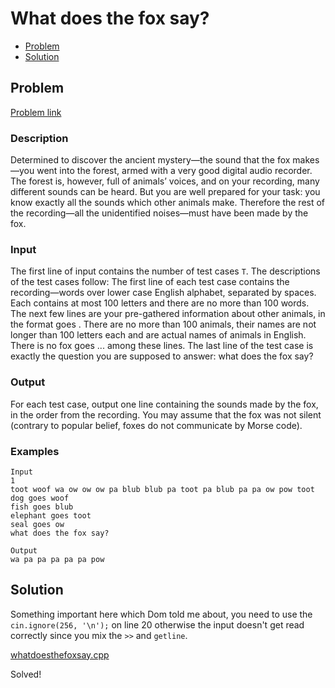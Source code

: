 # What does the fox say?
- [Problem](#problem)
- [Solution](#whatdoesthefoxsay.cpp)

## Problem
[Problem link](https://open.kattis.com/problems/whatdoesthefoxsay)

### Description

Determined to discover the ancient mystery—the sound that the fox makes—you went into the forest, armed with a very good digital audio recorder. The forest is, however, full of animals’ voices, and on your recording, many different sounds can be heard. But you are well prepared for your task: you know exactly all the sounds which other animals make. Therefore the rest of the recording—all the unidentified noises—must have been made by the fox.

### Input
The first line of input contains the number of test cases `T`. The descriptions of the test cases follow:
The first line of each test case contains the recording—words over lower case English alphabet, separated by spaces. Each contains at most 100 letters and there are no more than 100 words. The next few lines are your pre-gathered information about other animals, in the format <animal> goes <sound>. There are no more than 100 animals, their names are not longer than 100 letters each and are actual names of animals in English. There is no fox goes ... among these lines.
The last line of the test case is exactly the question you are supposed to answer: what does the fox say?

### Output
For each test case, output one line containing the sounds made by the fox, in the order from the recording. You may assume that the fox was not silent (contrary to popular belief, foxes do not communicate by Morse code). 

### Examples
```
Input
1
toot woof wa ow ow ow pa blub blub pa toot pa blub pa pa ow pow toot
dog goes woof
fish goes blub
elephant goes toot
seal goes ow
what does the fox say?

Output
wa pa pa pa pa pa pow
```


## Solution
Something important here which Dom told me about, you need to use the `cin.ignore(256, '\n');` on line 20 otherwise the input doesn't get read correctly since you mix the `>>` and `getline`.

[whatdoesthefoxsay.cpp](./whatdoesthefoxsay.cpp)

Solved!